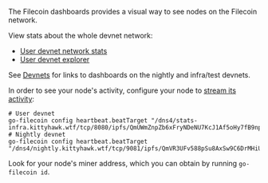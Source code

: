 <!---
title: "Dashboards"
weight: 50
pre: "<i class='fas fa-fw fa-tachometer-alt'></i> "
--->

The Filecoin dashboards provides a visual way to see nodes on the Filecoin network.

View stats about the whole devnet network:
- [User devnet network stats](https://stats.kittyhawk.wtf/)
- [User devnet explorer](http://user.kittyhawk.wtf:8000/)

See [Devnets](../devnets) for links to dashboards on the nightly and infra/test devnets.

In order to see your node's activity, configure your node to [stream its activity](../getting-started#start-streaming-activity-from-your-node):

```Shell
# User devnet
go-filecoin config heartbeat.beatTarget "/dns4/stats-infra.kittyhawk.wtf/tcp/8080/ipfs/QmUWmZnpZb6xFryNDeNU7KcJ1Af5oHy7fB9npU67sseEjR"
# Nightly devnet
go-filecoin config heartbeat.beatTarget "/dns4/nightly.kittyhawk.wtf/tcp/9081/ipfs/QmVR3UFv588pSu8AxSw9C6DrMHiUFkWwdty8ajgPvtWaGU"
```

Look for your node's miner address, which you can obtain by running `go-filecoin id`.
